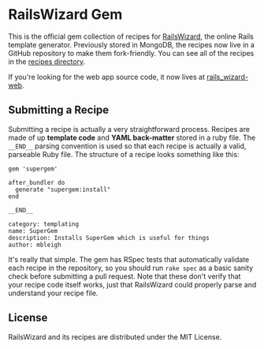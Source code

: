 # RailsWizard Gem 

This is the official gem collection of recipes for [RailsWizard][1], the
online Rails template generator. Previously stored in MongoDB, the
recipes now live in a GitHub repository to make them fork-friendly. You
can see all of the recipes in the [recipes directory][2].

If you're looking for the web app source code, it now lives at
[rails_wizard-web][3].

## Submitting a Recipe

Submitting a recipe is actually a very straightforward process. Recipes
are made of up **template code** and **YAML back-matter** stored in a
ruby file. The `__END__` parsing convention is used so that each recipe
is actually a valid, parseable Ruby file. The structure of a recipe 
looks something like this:

    gem 'supergem'

    after_bundler do
      generate "supergem:install"
    end

    __END__

    category: templating
    name: SuperGem
    description: Installs SuperGem which is useful for things
    author: mbleigh

It's really that simple. The gem has RSpec tests that automatically
validate each recipe in the repository, so you should run `rake spec`
as a basic sanity check before submitting a pull request. Note that
these don't verify that your recipe code itself works, just that
RailsWizard could properly parse and understand your recipe file.

## License

RailsWizard and its recipes are distributed under the MIT License.

[1]:http://railswizard.org/
[2]:https://github.com/intridea/rails_wizard/tree/master/recipes
[3]:https://github.com/intridea/rails_wizard.web
